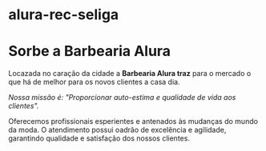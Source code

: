 # alura-rec-seliga

<h1>Sorbe a Barbearia Alura</h1>

<p>Locazada no caração da cidade a <strong>Barbearia Alura traz</strong> para o mercado o que há de melhor
para os novos clientes a casa dia.</p>

<p><em>Nossa missão é: <stron>"Proporcionar auto-estima e qualidade de vida aos clientes"</strong>.</em></p>

<p>Oferecemos profissionais esperientes e antenados às mudanças do mundo da moda. O
atendimento possui oadrão de excelência e agilidade, garantindo qualidade e satisfação dos
nossos clientes.</p>
